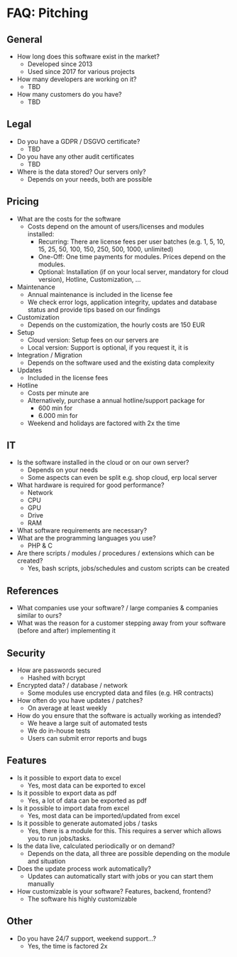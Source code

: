# FAQ: Pitching

## General
* How long does this software exist in the market?
  * Developed since  2013
  * Used since 2017 for various projects
* How many developers are working on it?
  * TBD
* How many customers do you have?
  * TBD

## Legal
* Do you have a GDPR / DSGVO certificate?
  * TBD
* Do you have any other audit certificates
  * TBD
* Where is the data stored? Our servers only?
  * Depends on your needs, both are possible

## Pricing
* What are the costs for the software
  * Costs depend on the amount of users/licenses and modules installed:
    * Recurring: There are license fees per user batches (e.g. 1, 5, 10, 15, 25, 50, 100, 150, 250, 500, 1000, unlimited)
    * One-Off: One time payments for modules. Prices depend on the modules.
    * Optional: Installation (if on your local server, mandatory for cloud version), Hotline, Customization, ...
* Maintenance
  * Annual maintenance is included in the license fee
  * We check error logs, application integrity, updates and database status and provide tips based on our findings
* Customization
  * Depends on the customization, the hourly costs are 150 EUR
* Setup
  * Cloud version: Setup fees on our servers are
  * Local version: Support is optional, if you request it, it is
* Integration / Migration
  * Depends on the software used and the existing data complexity
* Updates
  * Included in the license fees
* Hotline
  * Costs per minute are
  * Alternatively, purchase a annual hotline/support package for
    * 600 min for
    * 6.000 min for
  * Weekend and holidays are factored with 2x the time

## IT
* Is the software installed in the cloud or on our own server?
  * Depends on your needs
  * Some aspects can even be split e.g. shop cloud, erp local server
* What hardware is required for good performance?
  * Network
  * CPU
  * GPU
  * Drive
  * RAM
* What software requirements are necessary?
* What are the programming languages you use?
  * PHP & C
* Are there scripts / modules / procedures / extensions which can be created?
  * Yes, bash scripts, jobs/schedules and custom scripts can be created

## References
* What companies use your software? / large companies & companies similar to ours?
* What was the reason for a customer stepping away from your software (before and after) implementing it

## Security
* How are passwords secured
  * Hashed with bcrypt
* Encrypted data? / database / network
  * Some modules use encrypted data and files (e.g. HR contracts)
* How often do you have updates / patches?
  * On average at least weekly
* How do you ensure that the software is actually working as intended?
  * We heave a large suit of automated tests
  * We do in-house tests
  * Users can submit error reports and bugs

## Features
* Is it possible to export data to excel
  * Yes, most data can be exported to excel
* Is it possible to export data as pdf
  * Yes, a lot of data can be exported as pdf
* Is it possible to import data from excel
  * Yes, most data can be imported/updated from excel
* Is it possible to generate automated jobs / tasks
  * Yes, there is a module for this. This requires a server which allows you to run jobs/tasks.
* Is the data live, calculated periodically or on demand?
  * Depends on the data, all three are possible depending on the module and situation
* Does the update process work automatically?
  * Updates can automatically start with jobs or you can start them manually
* How customizable is your software? Features, backend, frontend?
  * The software his highly customizable

## Other
* Do you have 24/7 support, weekend support...?
  * Yes, the time is factored 2x
